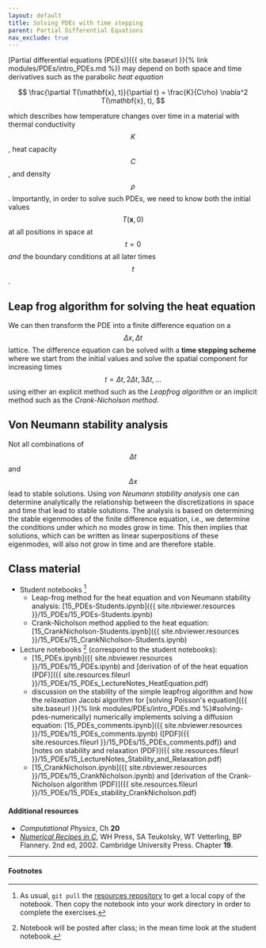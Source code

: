 ```yaml
---
layout: default
title: Solving PDEs with time stepping
parent: Partial Differential Equations
nav_exclude: true
---
```


[Partial differential equations (PDEs)]({{ site.baseurl }}{% link
modules/PDEs/intro_PDEs.md %}) may depend on both space and time
derivatives such as the parabolic *heat equation*

$$
\frac{\partial T(\mathbf{x}, t)}{\partial t} = \frac{K}{C\rho} \nabla^2 T(\mathbf{x}, t),
$$

which describes how temperature changes over time in a material with
thermal conductivity $$K$$, heat capacity $$C$$, and density
$$\rho$$. Importantly, in order to solve such PDEs, we need to know
both the initial values $$T(\mathbf{x}, 0)$$ at all positions in space
at $$t=0$$ *and* the boundary conditions at all later times $$t$$.

## Leap frog algorithm for solving the heat equation

We can then transform the PDE into a finite difference equation on a
$$\Delta x, \Delta t$$ lattice. The difference equation can be solved
with a **time stepping scheme** where we start from the initial values
and solve the spatial component for increasing times $$t = \Delta t,
2\Delta t, 3\Delta t, \dots$$ using either an explicit method such as
the *Leapfrog algorithm* or an implicit method such as the
*Crank-Nicholson method*.

## Von Neumann stability analysis

Not all combinations of $$\Delta t$$ and $$\Delta x$$ lead to stable
solutions. Using *von Neumann stability analysis* one can determine
analytically the relationship between the discretizations in space and
time that lead to stable solutions. The analysis is based on
determining the stable eigenmodes of the finite difference equation,
i.e., we determine the conditions under which no modes grow in
time. This then implies that solutions, which can be written as linear
superpositions of these eigenmodes, will also not grow in time and are
therefore stable.

## Class material

* Student notebooks [^1]
  * Leap-frog method for the heat equation and von Neumann stability
    analysis:
    [15_PDEs-Students.ipynb]({{ site.nbviewer.resources }}/15_PDEs/15_PDEs-Students.ipynb)
  * Crank-Nicholson method applied to the heat equation:
    [15_CrankNicholson-Students.ipynb]({{ site.nbviewer.resources }}/15_PDEs/15_CrankNicholson-Students.ipynb)
* Lecture notebooks [^2] (correspond to the student notebooks):
  * [15_PDEs.ipynb]({{ site.nbviewer.resources }}/15_PDEs/15_PDEs.ipynb)
    and [derivation of of the heat equation
    (PDF)]({{ site.resources.fileurl }}/15_PDEs/15_PDEs_LectureNotes_HeatEquation.pdf)
  * discussion on the stability of the simple leapfrog algorithm and
    how the *relaxation* Jacobi algorithm for [solving Poisson's
    equation]({{ site.baseurl }}{% link modules/PDEs/intro_PDEs.md
    %}#solving-pdes-numerically) numerically implements solving a
    diffusion equation: [15_PDEs_comments.ipynb]({{
    site.nbviewer.resources }}/15_PDEs/15_PDEs_comments.ipynb)
    ([PDF]({{ site.resources.fileurl }}/15_PDEs/15_PDEs_comments.pdf))
    and [notes on stability and relaxation (PDF)]({{
    site.resources.fileurl
    }}/15_PDEs/15_LectureNotes_Stability_and_Relaxation.pdf)
  * [15_CrankNicholson.ipynb]({{ site.nbviewer.resources }}/15_PDEs/15_CrankNicholson.ipynb)
    and [derivation of the Crank-Nicholson algorithm (PDF)]({{
    site.resources.fileurl }}/15_PDEs/15_PDEs_stability_CrankNicholson.pdf)

#### Additional resources  ####

* _Computational Physics_, Ch **20**
* _[Numerical Recipes in C](http://apps.nrbook.com/c/index.html)_, WH
  Press, SA Teukolsky, WT Vetterling, BP Flannery. 2nd
  ed, 2002. Cambridge University Press. Chapter **19**.


--------

#### Footnotes

[^1]: As usual, `git pull` the
      [resources repository]({{site.resources.url}})
      to get a local copy of the notebook. Then copy the notebook into
      your work directory in order to complete the exercises.

[^2]: Notebook will be posted after class; in the mean time look at the
      student notebook.
